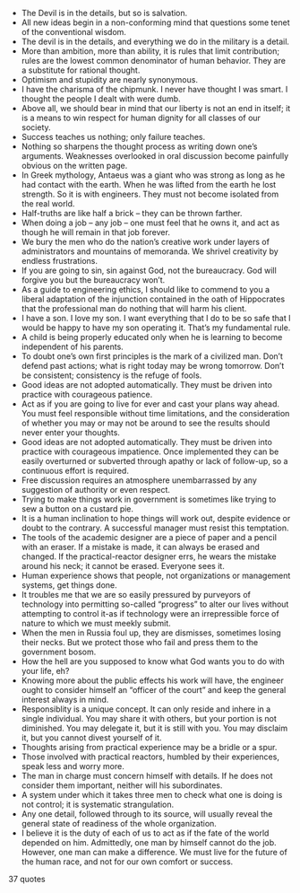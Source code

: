  - The Devil is in the details, but so is salvation.
 - All new ideas begin in a non-conforming mind that questions some tenet of the conventional wisdom.
 - The devil is in the details, and everything we do in the military is a detail.
 - More than ambition, more than ability, it is rules that limit contribution; rules are the lowest common denominator of human behavior. They are a substitute for rational thought.
 - Optimism and stupidity are nearly synonymous.
 - I have the charisma of the chipmunk. I never have thought I was smart. I thought the people I dealt with were dumb.
 - Above all, we should bear in mind that our liberty is not an end in itself; it is a means to win respect for human dignity for all classes of our society.
 - Success teaches us nothing; only failure teaches.
 - Nothing so sharpens the thought process as writing down one’s arguments. Weaknesses overlooked in oral discussion become painfully obvious on the written page.
 - In Greek mythology, Antaeus was a giant who was strong as long as he had contact with the earth. When he was lifted from the earth he lost strength. So it is with engineers. They must not become isolated from the real world.
 - Half-truths are like half a brick – they can be thrown farther.
 - When doing a job – any job – one must feel that he owns it, and act as though he will remain in that job forever.
 - We bury the men who do the nation’s creative work under layers of administrators and mountains of memoranda. We shrivel creativity by endless frustrations.
 - If you are going to sin, sin against God, not the bureaucracy. God will forgive you but the bureaucracy won’t.
 - As a guide to engineering ethics, I should like to commend to you a liberal adaptation of the injunction contained in the oath of Hippocrates that the professional man do nothing that will harm his client.
 - I have a son. I love my son. I want everything that I do to be so safe that I would be happy to have my son operating it. That’s my fundamental rule.
 - A child is being properly educated only when he is learning to become independent of his parents.
 - To doubt one’s own first principles is the mark of a civilized man. Don’t defend past actions; what is right today may be wrong tomorrow. Don’t be consistent; consistency is the refuge of fools.
 - Good ideas are not adopted automatically. They must be driven into practice with courageous patience.
 - Act as if you are going to live for ever and cast your plans way ahead. You must feel responsible without time limitations, and the consideration of whether you may or may not be around to see the results should never enter your thoughts.
 - Good ideas are not adopted automatically. They must be driven into practice with courageous impatience. Once implemented they can be easily overturned or subverted through apathy or lack of follow-up, so a continuous effort is required.
 - Free discussion requires an atmosphere unembarrassed by any suggestion of authority or even respect.
 - Trying to make things work in government is sometimes like trying to sew a button on a custard pie.
 - It is a human inclination to hope things will work out, despite evidence or doubt to the contrary. A successful manager must resist this temptation.
 - The tools of the academic designer are a piece of paper and a pencil with an eraser. If a mistake is made, it can always be erased and changed. If the practical-reactor designer errs, he wears the mistake around his neck; it cannot be erased. Everyone sees it.
 - Human experience shows that people, not organizations or management systems, get things done.
 - It troubles me that we are so easily pressured by purveyors of technology into permitting so-called “progress” to alter our lives without attempting to control it-as if technology were an irrepressible force of nature to which we must meekly submit.
 - When the men in Russia foul up, they are dismisses, sometimes losing their necks. But we protect those who fail and press them to the government bosom.
 - How the hell are you supposed to know what God wants you to do with your life, eh?
 - Knowing more about the public effects his work will have, the engineer ought to consider himself an “officer of the court” and keep the general interest always in mind.
 - Responsiblity is a unique concept. It can only reside and inhere in a single individual. You may share it with others, but your portion is not diminished. You may delegate it, but it is still with you. You may disclaim it, but you cannot divest yourself of it.
 - Thoughts arising from practical experience may be a bridle or a spur.
 - Those involved with practical reactors, humbled by their experiences, speak less and worry more.
 - The man in charge must concern himself with details. If he does not consider them important, neither will his subordinates.
 - A system under which it takes three men to check what one is doing is not control; it is systematic strangulation.
 - Any one detail, followed through to its source, will usually reveal the general state of readiness of the whole organization.
 - I believe it is the duty of each of us to act as if the fate of the world depended on him. Admittedly, one man by himself cannot do the job. However, one man can make a difference. We must live for the future of the human race, and not for our own comfort or success.

37 quotes
